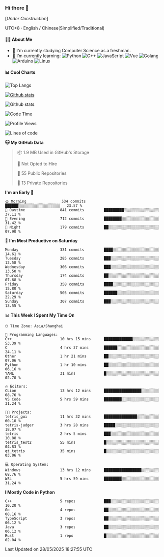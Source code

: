 ### Hi there 👋

\[*Under Construction*\]

UTC+8 · English / Chinese(Simplified/Traditional)

<!--
**NoNormalCreeper/NoNormalCreeper** is a ✨ _special_ ✨ repository because its `README.md` (this file) appears on your GitHub profile.

Here are some ideas to get you started:

- 🔭 I’m currently working on ...
- 🌱 I’m currently learning ...
- 👯 I’m looking to collaborate on ...
- 🤔 I’m looking for help with ...
- 💬 Ask me about ...
- 📫 How to reach me: ...
- 😄 Pronouns: ...
- ⚡ Fun fact: ...
-->

#### 👩‍💻 About Me

- 🏫 I'm currently studying Computer Science as a freshman.
- 🌱 I’m currently learning: 
![Python](https://img.shields.io/badge/-Python-blue?style=flat-square&logo=Python&logoColor=fff)
![C++](https://img.shields.io/badge/-C%2B%2B-00599C?style=flat-square&logo=C%2B%2B&logoColor=fff)
![JavaScript](https://img.shields.io/badge/-JavaScript-ffca18?style=flat-square&logo=JavaScript&logoColor=fff)
![Vue](https://img.shields.io/badge/-Vue-4FC08D?style=flat-square&logo=Vue.js&logoColor=fff)
![Golang](https://img.shields.io/badge/-Go-007d9c?style=flat-square&logo=Go&logoColor=fff)
![Arduino](https://img.shields.io/badge/-Arduino-00979D?style=flat-square&logo=Arduino&logoColor=fff)
![Linux](https://img.shields.io/badge/-Linux-FCC624?style=flat-square&logo=Linux&logoColor=fff)

#### 📊 Cool Charts

![Top Langs](https://readme-stats-zeta-six.vercel.app/api/top-langs/?username=NoNormalCreeper&layout=compact)

[![Github stats](https://readme-stats-zeta-six.vercel.app/api?username=NoNormalCreeper&show=reviews,discussions_started,discussions_answered,prs_merged,prs_merged_percentage)](https://github.com/anuraghazra/github-readme-stats)

![Github stats](https://github-profile-trophy.vercel.app/?username=NoNormalCreeper)


<!--START_SECTION:waka-->
![Code Time](http://img.shields.io/badge/Code%20Time-537%20hrs%207%20mins-blue)

![Profile Views](http://img.shields.io/badge/Profile%20Views-2-blue)

![Lines of code](https://img.shields.io/badge/From%20Hello%20World%20I%27ve%20Written-3.2%20million%20lines%20of%20code-blue)

**🐱 My GitHub Data** 

> 📦 1.9 MB Used in GitHub's Storage 
 > 
> 🚫 Not Opted to Hire
 > 
> 📜 55 Public Repositories 
 > 
> 🔑 13 Private Repositories 
 > 
**I'm an Early 🐤** 

```text
🌞 Morning                534 commits         ██████░░░░░░░░░░░░░░░░░░░   23.57 % 
🌆 Daytime                841 commits         █████████░░░░░░░░░░░░░░░░   37.11 % 
🌃 Evening                712 commits         ████████░░░░░░░░░░░░░░░░░   31.42 % 
🌙 Night                  179 commits         ██░░░░░░░░░░░░░░░░░░░░░░░   07.90 % 
```
📅 **I'm Most Productive on Saturday** 

```text
Monday                   331 commits         ████░░░░░░░░░░░░░░░░░░░░░   14.61 % 
Tuesday                  285 commits         ███░░░░░░░░░░░░░░░░░░░░░░   12.58 % 
Wednesday                306 commits         ███░░░░░░░░░░░░░░░░░░░░░░   13.50 % 
Thursday                 174 commits         ██░░░░░░░░░░░░░░░░░░░░░░░   07.68 % 
Friday                   358 commits         ████░░░░░░░░░░░░░░░░░░░░░   15.80 % 
Saturday                 505 commits         ██████░░░░░░░░░░░░░░░░░░░   22.29 % 
Sunday                   307 commits         ███░░░░░░░░░░░░░░░░░░░░░░   13.55 % 
```


📊 **This Week I Spent My Time On** 

```text
🕑︎ Time Zone: Asia/Shanghai

💬 Programming Languages: 
C++                      10 hrs 15 mins      █████████████░░░░░░░░░░░░   53.39 % 
C                        4 hrs 37 mins       ██████░░░░░░░░░░░░░░░░░░░   24.11 % 
Other                    1 hr 21 mins        ██░░░░░░░░░░░░░░░░░░░░░░░   07.06 % 
Python                   1 hr 10 mins        ██░░░░░░░░░░░░░░░░░░░░░░░   06.16 % 
YAML                     31 mins             █░░░░░░░░░░░░░░░░░░░░░░░░   02.70 % 

🔥 Editors: 
CLion                    13 hrs 12 mins      █████████████████░░░░░░░░   68.76 % 
VS Code                  5 hrs 59 mins       ████████░░░░░░░░░░░░░░░░░   31.24 % 

🐱‍💻 Projects: 
tetris_gui               11 hrs 32 mins      ███████████████░░░░░░░░░░   60.10 % 
tetris-judger            3 hrs 28 mins       █████░░░░░░░░░░░░░░░░░░░░   18.07 % 
tetris                   2 hrs 5 mins        ███░░░░░░░░░░░░░░░░░░░░░░   10.88 % 
tetris_test2             55 mins             █░░░░░░░░░░░░░░░░░░░░░░░░   04.83 % 
qt_tetris                35 mins             █░░░░░░░░░░░░░░░░░░░░░░░░   03.06 % 

💻 Operating System: 
Windows                  13 hrs 12 mins      █████████████████░░░░░░░░   68.76 % 
WSL                      5 hrs 59 mins       ████████░░░░░░░░░░░░░░░░░   31.24 % 
```

**I Mostly Code in Python** 

```text
C++                      5 repos             ███░░░░░░░░░░░░░░░░░░░░░░   10.20 % 
Go                       4 repos             ██░░░░░░░░░░░░░░░░░░░░░░░   08.16 % 
TypeScript               3 repos             ██░░░░░░░░░░░░░░░░░░░░░░░   06.12 % 
Java                     3 repos             ██░░░░░░░░░░░░░░░░░░░░░░░   06.12 % 
Rust                     1 repo              █░░░░░░░░░░░░░░░░░░░░░░░░   02.04 % 
```




 Last Updated on 28/05/2025 18:27:55 UTC
<!--END_SECTION:waka-->

